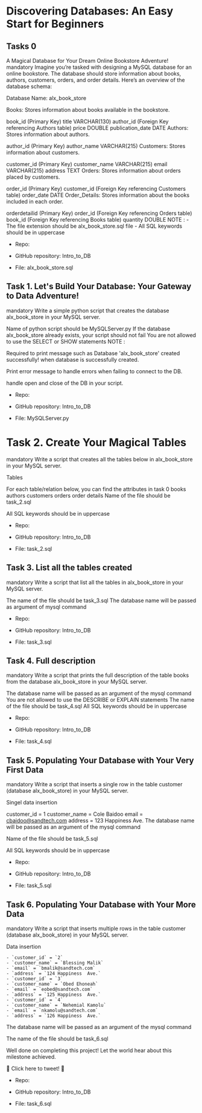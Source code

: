 # Discovering Databases: An Easy Start for Beginners
## Tasks 0
A Magical Database for Your Dream Online Bookstore Adventure!
mandatory
Imagine you’re tasked with designing a MySQL database for an online bookstore. The database should store information about books, authors, customers, orders, and order details. Here’s an overview of the database schema:

Database Name: alx_book_store

Books: Stores information about books available in the bookstore.

book_id (Primary Key)
title VARCHAR(130)
author_id (Foreign Key referencing Authors table)
price DOUBLE
publication_date DATE
Authors: Stores information about authors.

author_id (Primary Key)
author_name VARCHAR(215)
Customers: Stores information about customers.

customer_id (Primary Key)
customer_name VARCHAR(215)
email VARCHAR(215)
address TEXT
Orders: Stores information about orders placed by customers.

order_id (Primary Key)
customer_id (Foreign Key referencing Customers table)
order_date DATE
Order_Details: Stores information about the books included in each order.

orderdetailid (Primary Key)
order_id (Foreign Key referencing Orders table)
book_id (Foreign Key referencing Books table)
quantity DOUBLE
NOTE : - The file extension should be alx_book_store.sql file - All SQL keywords should be in uppercase

* Repo:

* GitHub repository: Intro_to_DB
* File: alx_book_store.sql
## Task 1. Let's Build Your Database: Your Gateway to Data Adventure!
mandatory
Write a simple python script that creates the database alx_book_store in your MySQL server.

Name of python script should be MySQLServer.py
If the database alx_book_store already exists, your script should not fail
You are not allowed to use the SELECT or SHOW statements
NOTE :

Required to print message such as Database 'alx_book_store' created successfully! when database is successfully created.

Print error message to handle errors when failing to connect to the DB.

handle open and close of the DB in your script.

* Repo:

* GitHub repository: Intro_to_DB
* File: MySQLServer.py
# Task 2. Create Your Magical Tables
mandatory
Write a script that creates all the tables below in alx_book_store in your MySQL server.

Tables

For each table/relation below, you can find the attributes in task 0
books
authors
customers
orders
order details
Name of the file should be task_2.sql

All SQL keywords should be in uppercase

* Repo:

* GitHub repository: Intro_to_DB
* File: task_2.sql
 
## Task 3. List all the tables created
mandatory
Write a script that list all the tables in alx_book_store in your MySQL server.

The name of the file should be task_3.sql
The database name will be passed as argument of mysql command
* Repo:

* GitHub repository: Intro_to_DB
* File: task_3.sql
## Task 4. Full description
mandatory
Write a script that prints the full description of the table books from the database alx_book_store in your MySQL server.

The database name will be passed as an argument of the mysql command
You are not allowed to use the DESCRIBE or EXPLAIN statements
The name of the file should be task_4.sql
All SQL keywords should be in uppercase
* Repo:

* GitHub repository: Intro_to_DB
* File: task_4.sql
## Task 5. Populating Your Database with Your Very First Data
mandatory
Write a script that inserts a single row in the table customer (database alx_book_store) in your MySQL server.

Singel data insertion

customer_id = 1
customer_name = Cole Baidoo
email = cbaidoo@sandtech.com
address = 123 Happiness Ave.
The database name will be passed as an argument of the mysql command

Name of the file should be task_5.sql

All SQL keywords should be in uppercase

* Repo:

* GitHub repository: Intro_to_DB
* File: task_5.sql
## Task 6. Populating Your Database with Your More Data
mandatory
Write a script that inserts multiple rows in the table customer (database alx_book_store) in your MySQL server.

Data insertion

    - `customer_id` = `2`
    - `customer_name` = `Blessing Malik`
    - `email` = `bmalik@sandtech.com`
    - `address` = `124 Happiness  Ave.`
    - `customer_id` = `3`
    - `customer_name` = `Obed Ehoneah`
    - `email` = `eobed@sandtech.com`
    - `address` = `125 Happiness  Ave.`
    - `customer_id` = `4`
    - `customer_name` = `Nehemial Kamolu`
    - `email` = `nkamolu@sandtech.com`
    - `address` = `126 Happiness  Ave.`
The database name will be passed as an argument of the mysql command

The name of the file should be task_6.sql

Well done on completing this project! Let the world hear about this milestone achieved.

🚀 Click here to tweet! 🚀

* Repo:

* GitHub repository: Intro_to_DB
* File: task_6.sql
